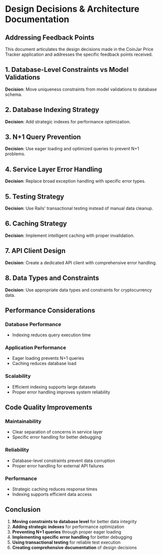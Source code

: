 # Design Decisions & Architecture Documentation

## Addressing Feedback Points

This document articulates the design decisions made in the CoinJar Price Tracker application and addresses the specific feedback points received.

## 1. Database-Level Constraints vs Model Validations

**Decision**: Move uniqueness constraints from model validations to database schema.

## 2. Database Indexing Strategy

**Decision**: Add strategic indexes for performance optimization.

## 3. N+1 Query Prevention

**Decision**: Use eager loading and optimized queries to prevent N+1 problems.

## 4. Service Layer Error Handling

**Decision**: Replace broad exception handling with specific error types.

## 5. Testing Strategy

**Decision**: Use Rails' transactional testing instead of manual data cleanup.

## 6. Caching Strategy

**Decision**: Implement intelligent caching with proper invalidation.

## 7. API Client Design

**Decision**: Create a dedicated API client with comprehensive error handling.

## 8. Data Types and Constraints

**Decision**: Use appropriate data types and constraints for cryptocurrency data.

## Performance Considerations

### Database Performance
- Indexing reduces query execution time

### Application Performance
- Eager loading prevents N+1 queries
- Caching reduces database load

### Scalability
- Efficient indexing supports large datasets
- Proper error handling improves system reliability

## Code Quality Improvements

### Maintainability
- Clear separation of concerns in service layer
- Specific error handling for better debugging

### Reliability
- Database-level constraints prevent data corruption
- Proper error handling for external API failures

### Performance
- Strategic caching reduces response times
- Indexing supports efficient data access

## Conclusion

1. **Moving constraints to database level** for better data integrity
2. **Adding strategic indexes** for performance optimization
3. **Preventing N+1 queries** through proper eager loading
4. **Implementing specific error handling** for better debugging
5. **Using transactional testing** for reliable test execution
6. **Creating comprehensive documentation** of design decisions
